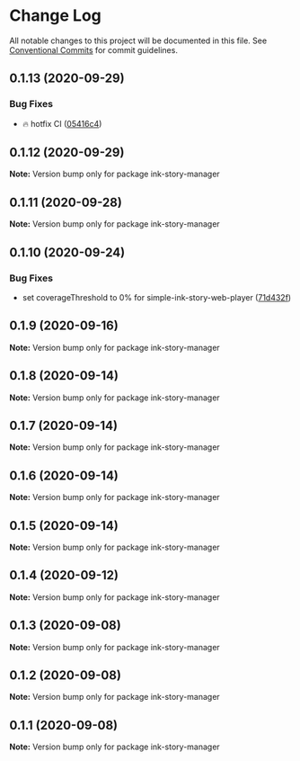 # Change Log

All notable changes to this project will be documented in this file.
See [Conventional Commits](https://conventionalcommits.org) for commit guidelines.

## 0.1.13 (2020-09-29)


### Bug Fixes

* :fire: hotfix CI ([05416c4](https://github.com/FranciscoFornell/MIST/commit/05416c40b7c008f3ce52f5184ee76f67c7f85973))





## 0.1.12 (2020-09-29)

**Note:** Version bump only for package ink-story-manager

## 0.1.11 (2020-09-28)

**Note:** Version bump only for package ink-story-manager

## 0.1.10 (2020-09-24)

### Bug Fixes

- set coverageThreshold to 0% for simple-ink-story-web-player ([71d432f](https://github.com/FranciscoFornell/MIST/commit/71d432f7afe1c98e6e46374524a5cf34aecd378c))

## 0.1.9 (2020-09-16)

**Note:** Version bump only for package ink-story-manager

## 0.1.8 (2020-09-14)

**Note:** Version bump only for package ink-story-manager

## 0.1.7 (2020-09-14)

**Note:** Version bump only for package ink-story-manager

## 0.1.6 (2020-09-14)

**Note:** Version bump only for package ink-story-manager

## 0.1.5 (2020-09-14)

**Note:** Version bump only for package ink-story-manager

## 0.1.4 (2020-09-12)

**Note:** Version bump only for package ink-story-manager

## 0.1.3 (2020-09-08)

**Note:** Version bump only for package ink-story-manager

## 0.1.2 (2020-09-08)

**Note:** Version bump only for package ink-story-manager

## 0.1.1 (2020-09-08)

**Note:** Version bump only for package ink-story-manager
